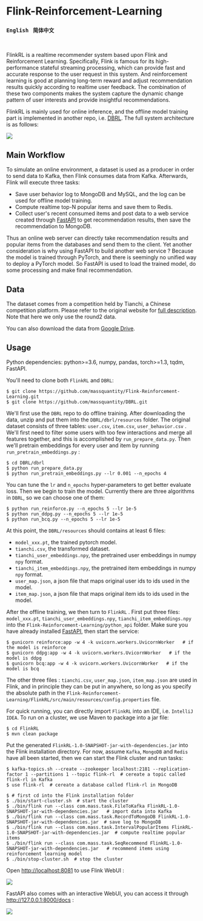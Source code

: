 # Flink-Reinforcement-Learning

### `English`  &nbsp;  `简体中文`

<br>

FlinkRL is a realtime recommender system based upon Flink and Reinforcement Learning. Specifically, Flink is famous for its high-performance stateful streaming processing, which can provide fast and accurate response to the user request in this system. And reinforcement learning is good at planning long-term reward and adjust recommendation results quickly according to realtime user feedback. The combination of these two components makes the system capture the dynamic change pattern of user interests and provide insightful recommendations.

FlinkRL is mainly used for online inference, and the offline model training part is implemented in another repo, i.e. [DBRL](https://github.com/massquantity/DBRL). The full system architecture is as follows:

![](/home/massquantity/Documents/Flink_RL/readme1.png)



## Main Workflow

To simulate an online environment, a dataset is used as a producer in order to send data to Kafka, then Flink consumes data from Kafka. Afterwards, Flink will execute three tasks:

+ Save user behavior log to MongoDB and MySQL, and the log can be used for offline model training.
+ Compute realtime top-N popular items and save them to Redis.
+ Collect user's recent consumed items and post data to a web service created through [FastAPI](https://github.com/tiangolo/fastapi) to get recommendation results, then save the recommendation to MongoDB.

Thus an online web server can directly take recommendation results and popular items from the databases and send them to the client. Yet another consideration is why using FastAPI to build another web service ? Because the model is trained through PyTorch, and there is seemingly no unified way to deploy a PyTorch model. So FastAPI is used to load the trained model, do some processing and make final recommendation.



## Data

The dataset comes from a competition held by Tianchi, a Chinese competition platform. Please refer to the original website for [full description](https://tianchi.aliyun.com/competition/entrance/231721/information?lang=en-us). Note that here we only use the round2 data.

You can also download the data from [Google Drive](https://drive.google.com/file/d/1erBjYEOa7IuOIGpI8pGPn1WNBAC4Rv0-/view?usp=sharing).



## Usage

Python dependencies: python>=3.6, numpy, pandas, torch>=1.3, tqdm, FastAPI.

You'll need to clone both `FlinkRL` and `DBRL`:

```shell
$ git clone https://github.com/massquantity/Flink-Reinforcement-Learning.git
$ git clone https://github.com/massquantity/DBRL.git
```

We'll first use the `DBRL` repo to do offline training. After downloading the data, unzip and put them into the `DBRL/dbrl/resources` folder. The original dataset consists  of three tables: `user.csv`, `item.csv`, `user_behavior.csv` . We'll first need to filter some users with too few interactions and merge all features together, and this is accomplished by `run_prepare_data.py`. Then we'll pretrain embeddings for every user and item by running `run_pretrain_embeddings.py` :

```shell
$ cd DBRL/dbrl
$ python run_prepare_data.py
$ python run_pretrain_embeddings.py --lr 0.001 --n_epochs 4
```

You can tune the `lr` and `n_epochs` hyper-parameters to get better evaluate loss. Then we begin to train the model. Currently there are three algorithms in `DBRL`, so we can choose one of them:

```shell
$ python run_reinforce.py --n_epochs 5 --lr 1e-5
$ python run_ddpg.py --n_epochs 5 --lr 1e-5
$ python run_bcq.py --n_epochs 5 --lr 1e-5
```

At this point, the `DBRL/resources` should contains at least 6 files:

+ `model_xxx.pt`, the trained pytorch model.
+ `tianchi.csv`, the transformed dataset.
+ `tianchi_user_embeddings.npy`, the pretrained user embeddings in numpy `npy` format.
+ `tianchi_item_embeddings.npy`, the pretrained item embeddings in numpy `npy` format.
+ `user_map.json`, a json file that maps original user ids to ids used in the model.
+ `item_map.json`, a json file that maps original item ids to ids used in the model.



After the offline training, we then turn to `FlinkRL` . First put three files: `model_xxx.pt`, `tianchi_user_embeddings.npy`, `tianchi_item_embeddings.npy` into the `Flink-Reinforcement-Learning/python_api` folder. Make sure you have already installed [FastAPI](https://github.com/tiangolo/fastapi), then start the service:

```shell
$ gunicorn reinforce:app -w 4 -k uvicorn.workers.UvicornWorker   # if the model is reinforce
$ gunicorn ddpg:app -w 4 -k uvicorn.workers.UvicornWorker   # if the model is ddpg
$ gunicorn bcq:app -w 4 -k uvicorn.workers.UvicornWorker   # if the model is bcq
```



The other three files : `tianchi.csv`, `user_map.json`, `item_map.json` are used in Flink, and in principle they can be put in anywhere, so long as you specify the absolute path in the `Flink-Reinforcement-Learning/FlinkRL/src/main/resources/config.properties` file.

For quick running, you can directly import `FlinkRL` into an IDE, i.e. `IntelliJ IDEA`. To run on a cluster, we use Maven to package into a jar file:

```shell
$ cd FlinkRL
$ mvn clean package
```

Put the generated `FlinkRL-1.0-SNAPSHOT-jar-with-dependencies.jar` into the Flink installation directory. For now, assume `Kafka`, `MongoDB` and `Redis` have all been started, then we can start the Flink cluster and run tasks:

```shell
$ kafka-topics.sh --create --zookeeper localhost:2181 --replication-factor 1 --partitions 1 --topic flink-rl  # cereate a topic called flink-rl in Kafka
$ use flink-rl  # cereate a database called flink-rl in MongoDB
```

```shell
$ # first cd into the Flink installation folder
$ ./bin/start-cluster.sh  # start the cluster
$ ./bin/flink run --class com.mass.task.FileToKafka FlinkRL-1.0-SNAPSHOT-jar-with-dependencies.jar   # import data into Kafka
$ ./bin/flink run --class com.mass.task.RecordToMongoDB FlinkRL-1.0-SNAPSHOT-jar-with-dependencies.jar  # save log to MongoDB
$ ./bin/flink run --class com.mass.task.IntervalPopularItems FlinkRL-1.0-SNAPSHOT-jar-with-dependencies.jar  # compute realtime popular items
$ ./bin/flink run --class com.mass.task.SeqRecommend FlinkRL-1.0-SNAPSHOT-jar-with-dependencies.jar   # recommend items using reinforcement learning model
$ ./bin/stop-cluster.sh  # stop the cluster
```

Open [http://localhost:8081](http://localhost:8081/) to use Flink WebUI :

![](/home/massquantity/Documents/Flink_RL/5.png)



FastAPI also comes with an interactive WebUI, you can access it through http://127.0.0.1:8000/docs :

![](/home/massquantity/Documents/Flink_RL/6.jpg)






